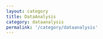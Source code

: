 ```yaml
---
layout: category
title: DataAnalysis
category: dataanalysis
permalink: '/category/dataanalysis'
---
```


